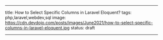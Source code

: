 ---

title: How to Select Specific Columns in Laravel Eloquent?
tags: php,laravel,webdev,sql
image: https://cdn.devdojo.com/posts/images/June2021/how-to-select-specific-columns-in-laravel-eloquent.jpg
status: draft

---